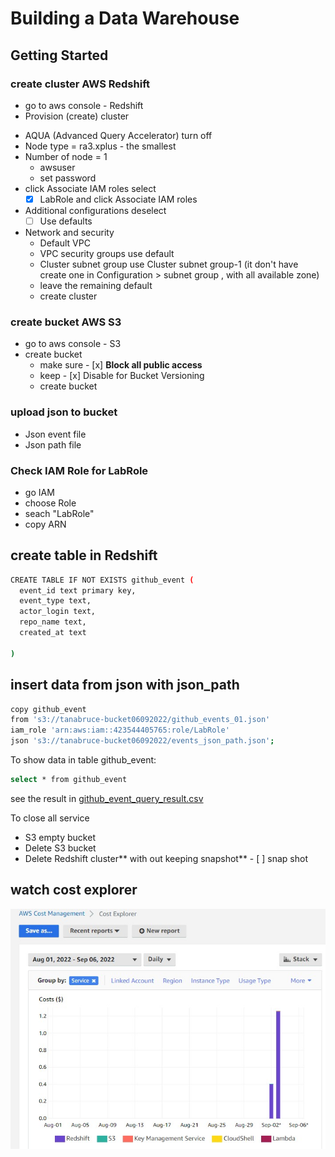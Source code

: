 # Building a Data Warehouse

## Getting Started
### create cluster AWS Redshift
* go to aws console - Redshift 
* Provision (create) cluster

- AQUA (Advanced Query Accelerator) turn off
- Node type = ra3.xplus  - the smallest
- Number of node = 1
  - awsuser
  - set password
- click Associate IAM roles select 
   - [x] LabRole and click Associate IAM roles
- Additional configurations deselect 
   - [ ] Use defaults
- Network and security
  - Default VPC
  - VPC security groups use default
  - Cluster subnet group use Cluster subnet group-1 (it don't have create one in Configuration > subnet group , with all available zone)
  - leave the remaining default
  - create cluster

### create bucket AWS S3
* go to aws console - S3 
* create bucket
  - make sure - [x] **Block all public access** 
  - keep - [x] Disable for Bucket Versioning
  - create bucket
### upload json to bucket
* Json event file
* Json path file

### Check IAM Role for LabRole
* go IAM
* choose Role
* seach "LabRole"
* copy ARN



## create table in Redshift

```sh
CREATE TABLE IF NOT EXISTS github_event (
  event_id text primary key,
  event_type text,
  actor_login text,
  repo_name text,
  created_at text
  
)
```


## insert data from json with json_path

```sh
copy github_event
from 's3://tanabruce-bucket06092022/github_events_01.json'
iam_role 'arn:aws:iam::423544405765:role/LabRole' 
json 's3://tanabruce-bucket06092022/events_json_path.json';
```

To show data in table github_event:

```sh
select * from github_event
```
see the result in 
[github_event_query_result.csv](github_event_query_result.csv)

To close all service
- S3 empty bucket
- Delete S3 bucket
- Delete Redshift cluster** with out keeping snapshot** - [ ] snap shot 





## watch cost explorer

![cost](resouces/redshift_cost1.jpg)
